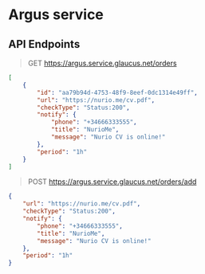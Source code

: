 # Argus service

## API Endpoints

> GET https://argus.service.glaucus.net/orders
```json
[
    {
        "id": "aa79b94d-4753-48f9-8eef-0dc1314e49ff",
        "url": "https://nurio.me/cv.pdf",
        "checkType": "Status:200",
        "notify": {
            "phone": "+34666333555",
            "title": "NurioMe",
            "message": "Nurio CV is online!"
        },
        "period": "1h"
    }
]
```

> POST https://argus.service.glaucus.net/orders/add
```json
{
    "url": "https://nurio.me/cv.pdf",
    "checkType": "Status:200",
    "notify": {
        "phone": "+34666333555",
        "title": "NurioMe",
        "message": "Nurio CV is online!"
    },
    "period": "1h"
}
```
